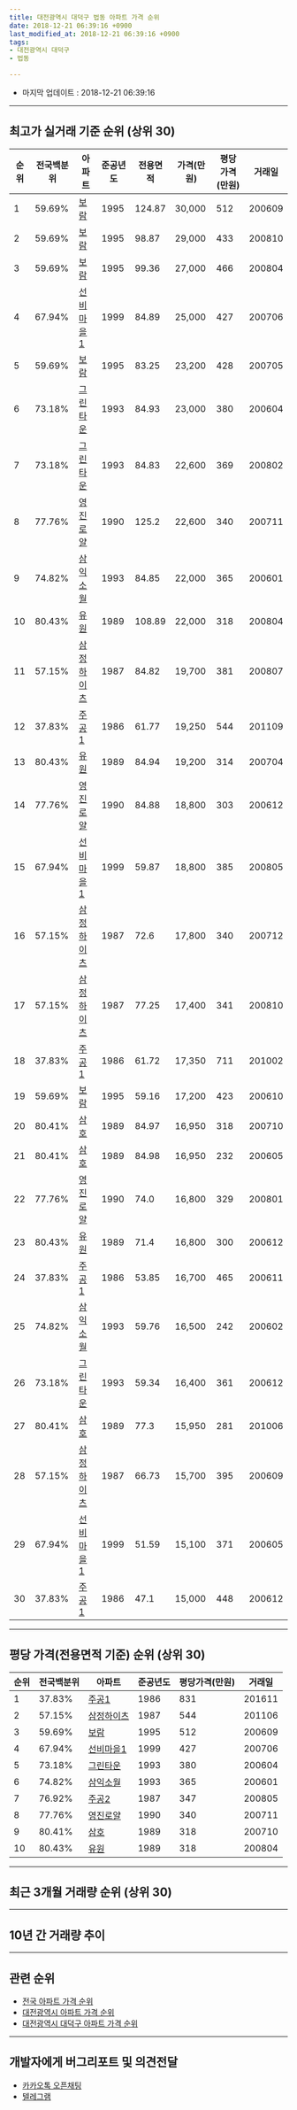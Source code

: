 ```yaml
---
title: 대전광역시 대덕구 법동 아파트 가격 순위
date: 2018-12-21 06:39:16 +0900
last_modified_at: 2018-12-21 06:39:16 +0900
tags:
- 대전광역시 대덕구
- 법동

---
```


* 마지막 업데이트 : 2018-12-21 06:39:16

---

## 최고가 실거래 기준 순위 (상위 30)


|순위|전국백분위|아파트|준공년도|전용면적|가격(만원)|평당가격(만원)|거래일|
|---|---|---|---|---|---|---|---|
|1|59.69%|[보람](https://search.naver.com/search.naver?query=%EB%8C%80%EC%A0%84%EA%B4%91%EC%97%AD%EC%8B%9C+%EB%8C%80%EB%8D%95%EA%B5%AC+%EB%B2%95%EB%8F%99+%EB%B3%B4%EB%9E%8C)|1995|124.87|30,000|512|200609|
|2|59.69%|[보람](https://search.naver.com/search.naver?query=%EB%8C%80%EC%A0%84%EA%B4%91%EC%97%AD%EC%8B%9C+%EB%8C%80%EB%8D%95%EA%B5%AC+%EB%B2%95%EB%8F%99+%EB%B3%B4%EB%9E%8C)|1995|98.87|29,000|433|200810|
|3|59.69%|[보람](https://search.naver.com/search.naver?query=%EB%8C%80%EC%A0%84%EA%B4%91%EC%97%AD%EC%8B%9C+%EB%8C%80%EB%8D%95%EA%B5%AC+%EB%B2%95%EB%8F%99+%EB%B3%B4%EB%9E%8C)|1995|99.36|27,000|466|200804|
|4|67.94%|[선비마을1](https://search.naver.com/search.naver?query=%EB%8C%80%EC%A0%84%EA%B4%91%EC%97%AD%EC%8B%9C+%EB%8C%80%EB%8D%95%EA%B5%AC+%EB%B2%95%EB%8F%99+%EC%84%A0%EB%B9%84%EB%A7%88%EC%9D%841)|1999|84.89|25,000|427|200706|
|5|59.69%|[보람](https://search.naver.com/search.naver?query=%EB%8C%80%EC%A0%84%EA%B4%91%EC%97%AD%EC%8B%9C+%EB%8C%80%EB%8D%95%EA%B5%AC+%EB%B2%95%EB%8F%99+%EB%B3%B4%EB%9E%8C)|1995|83.25|23,200|428|200705|
|6|73.18%|[그린타운](https://search.naver.com/search.naver?query=%EB%8C%80%EC%A0%84%EA%B4%91%EC%97%AD%EC%8B%9C+%EB%8C%80%EB%8D%95%EA%B5%AC+%EB%B2%95%EB%8F%99+%EA%B7%B8%EB%A6%B0%ED%83%80%EC%9A%B4)|1993|84.93|23,000|380|200604|
|7|73.18%|[그린타운](https://search.naver.com/search.naver?query=%EB%8C%80%EC%A0%84%EA%B4%91%EC%97%AD%EC%8B%9C+%EB%8C%80%EB%8D%95%EA%B5%AC+%EB%B2%95%EB%8F%99+%EA%B7%B8%EB%A6%B0%ED%83%80%EC%9A%B4)|1993|84.83|22,600|369|200802|
|8|77.76%|[영진로얄](https://search.naver.com/search.naver?query=%EB%8C%80%EC%A0%84%EA%B4%91%EC%97%AD%EC%8B%9C+%EB%8C%80%EB%8D%95%EA%B5%AC+%EB%B2%95%EB%8F%99+%EC%98%81%EC%A7%84%EB%A1%9C%EC%96%84)|1990|125.2|22,600|340|200711|
|9|74.82%|[삼익소월](https://search.naver.com/search.naver?query=%EB%8C%80%EC%A0%84%EA%B4%91%EC%97%AD%EC%8B%9C+%EB%8C%80%EB%8D%95%EA%B5%AC+%EB%B2%95%EB%8F%99+%EC%82%BC%EC%9D%B5%EC%86%8C%EC%9B%94)|1993|84.85|22,000|365|200601|
|10|80.43%|[유원](https://search.naver.com/search.naver?query=%EB%8C%80%EC%A0%84%EA%B4%91%EC%97%AD%EC%8B%9C+%EB%8C%80%EB%8D%95%EA%B5%AC+%EB%B2%95%EB%8F%99+%EC%9C%A0%EC%9B%90)|1989|108.89|22,000|318|200804|
|11|57.15%|[삼정하이츠](https://search.naver.com/search.naver?query=%EB%8C%80%EC%A0%84%EA%B4%91%EC%97%AD%EC%8B%9C+%EB%8C%80%EB%8D%95%EA%B5%AC+%EB%B2%95%EB%8F%99+%EC%82%BC%EC%A0%95%ED%95%98%EC%9D%B4%EC%B8%A0)|1987|84.82|19,700|381|200807|
|12|37.83%|[주공1](https://search.naver.com/search.naver?query=%EB%8C%80%EC%A0%84%EA%B4%91%EC%97%AD%EC%8B%9C+%EB%8C%80%EB%8D%95%EA%B5%AC+%EB%B2%95%EB%8F%99+%EC%A3%BC%EA%B3%B51)|1986|61.77|19,250|544|201109|
|13|80.43%|[유원](https://search.naver.com/search.naver?query=%EB%8C%80%EC%A0%84%EA%B4%91%EC%97%AD%EC%8B%9C+%EB%8C%80%EB%8D%95%EA%B5%AC+%EB%B2%95%EB%8F%99+%EC%9C%A0%EC%9B%90)|1989|84.94|19,200|314|200704|
|14|77.76%|[영진로얄](https://search.naver.com/search.naver?query=%EB%8C%80%EC%A0%84%EA%B4%91%EC%97%AD%EC%8B%9C+%EB%8C%80%EB%8D%95%EA%B5%AC+%EB%B2%95%EB%8F%99+%EC%98%81%EC%A7%84%EB%A1%9C%EC%96%84)|1990|84.88|18,800|303|200612|
|15|67.94%|[선비마을1](https://search.naver.com/search.naver?query=%EB%8C%80%EC%A0%84%EA%B4%91%EC%97%AD%EC%8B%9C+%EB%8C%80%EB%8D%95%EA%B5%AC+%EB%B2%95%EB%8F%99+%EC%84%A0%EB%B9%84%EB%A7%88%EC%9D%841)|1999|59.87|18,800|385|200805|
|16|57.15%|[삼정하이츠](https://search.naver.com/search.naver?query=%EB%8C%80%EC%A0%84%EA%B4%91%EC%97%AD%EC%8B%9C+%EB%8C%80%EB%8D%95%EA%B5%AC+%EB%B2%95%EB%8F%99+%EC%82%BC%EC%A0%95%ED%95%98%EC%9D%B4%EC%B8%A0)|1987|72.6|17,800|340|200712|
|17|57.15%|[삼정하이츠](https://search.naver.com/search.naver?query=%EB%8C%80%EC%A0%84%EA%B4%91%EC%97%AD%EC%8B%9C+%EB%8C%80%EB%8D%95%EA%B5%AC+%EB%B2%95%EB%8F%99+%EC%82%BC%EC%A0%95%ED%95%98%EC%9D%B4%EC%B8%A0)|1987|77.25|17,400|341|200810|
|18|37.83%|[주공1](https://search.naver.com/search.naver?query=%EB%8C%80%EC%A0%84%EA%B4%91%EC%97%AD%EC%8B%9C+%EB%8C%80%EB%8D%95%EA%B5%AC+%EB%B2%95%EB%8F%99+%EC%A3%BC%EA%B3%B51)|1986|61.72|17,350|711|201002|
|19|59.69%|[보람](https://search.naver.com/search.naver?query=%EB%8C%80%EC%A0%84%EA%B4%91%EC%97%AD%EC%8B%9C+%EB%8C%80%EB%8D%95%EA%B5%AC+%EB%B2%95%EB%8F%99+%EB%B3%B4%EB%9E%8C)|1995|59.16|17,200|423|200610|
|20|80.41%|[삼호](https://search.naver.com/search.naver?query=%EB%8C%80%EC%A0%84%EA%B4%91%EC%97%AD%EC%8B%9C+%EB%8C%80%EB%8D%95%EA%B5%AC+%EB%B2%95%EB%8F%99+%EC%82%BC%ED%98%B8)|1989|84.97|16,950|318|200710|
|21|80.41%|[삼호](https://search.naver.com/search.naver?query=%EB%8C%80%EC%A0%84%EA%B4%91%EC%97%AD%EC%8B%9C+%EB%8C%80%EB%8D%95%EA%B5%AC+%EB%B2%95%EB%8F%99+%EC%82%BC%ED%98%B8)|1989|84.98|16,950|232|200605|
|22|77.76%|[영진로얄](https://search.naver.com/search.naver?query=%EB%8C%80%EC%A0%84%EA%B4%91%EC%97%AD%EC%8B%9C+%EB%8C%80%EB%8D%95%EA%B5%AC+%EB%B2%95%EB%8F%99+%EC%98%81%EC%A7%84%EB%A1%9C%EC%96%84)|1990|74.0|16,800|329|200801|
|23|80.43%|[유원](https://search.naver.com/search.naver?query=%EB%8C%80%EC%A0%84%EA%B4%91%EC%97%AD%EC%8B%9C+%EB%8C%80%EB%8D%95%EA%B5%AC+%EB%B2%95%EB%8F%99+%EC%9C%A0%EC%9B%90)|1989|71.4|16,800|300|200612|
|24|37.83%|[주공1](https://search.naver.com/search.naver?query=%EB%8C%80%EC%A0%84%EA%B4%91%EC%97%AD%EC%8B%9C+%EB%8C%80%EB%8D%95%EA%B5%AC+%EB%B2%95%EB%8F%99+%EC%A3%BC%EA%B3%B51)|1986|53.85|16,700|465|200611|
|25|74.82%|[삼익소월](https://search.naver.com/search.naver?query=%EB%8C%80%EC%A0%84%EA%B4%91%EC%97%AD%EC%8B%9C+%EB%8C%80%EB%8D%95%EA%B5%AC+%EB%B2%95%EB%8F%99+%EC%82%BC%EC%9D%B5%EC%86%8C%EC%9B%94)|1993|59.76|16,500|242|200602|
|26|73.18%|[그린타운](https://search.naver.com/search.naver?query=%EB%8C%80%EC%A0%84%EA%B4%91%EC%97%AD%EC%8B%9C+%EB%8C%80%EB%8D%95%EA%B5%AC+%EB%B2%95%EB%8F%99+%EA%B7%B8%EB%A6%B0%ED%83%80%EC%9A%B4)|1993|59.34|16,400|361|200612|
|27|80.41%|[삼호](https://search.naver.com/search.naver?query=%EB%8C%80%EC%A0%84%EA%B4%91%EC%97%AD%EC%8B%9C+%EB%8C%80%EB%8D%95%EA%B5%AC+%EB%B2%95%EB%8F%99+%EC%82%BC%ED%98%B8)|1989|77.3|15,950|281|201006|
|28|57.15%|[삼정하이츠](https://search.naver.com/search.naver?query=%EB%8C%80%EC%A0%84%EA%B4%91%EC%97%AD%EC%8B%9C+%EB%8C%80%EB%8D%95%EA%B5%AC+%EB%B2%95%EB%8F%99+%EC%82%BC%EC%A0%95%ED%95%98%EC%9D%B4%EC%B8%A0)|1987|66.73|15,700|395|200609|
|29|67.94%|[선비마을1](https://search.naver.com/search.naver?query=%EB%8C%80%EC%A0%84%EA%B4%91%EC%97%AD%EC%8B%9C+%EB%8C%80%EB%8D%95%EA%B5%AC+%EB%B2%95%EB%8F%99+%EC%84%A0%EB%B9%84%EB%A7%88%EC%9D%841)|1999|51.59|15,100|371|200605|
|30|37.83%|[주공1](https://search.naver.com/search.naver?query=%EB%8C%80%EC%A0%84%EA%B4%91%EC%97%AD%EC%8B%9C+%EB%8C%80%EB%8D%95%EA%B5%AC+%EB%B2%95%EB%8F%99+%EC%A3%BC%EA%B3%B51)|1986|47.1|15,000|448|200612|


---

## 평당 가격(전용면적 기준) 순위 (상위 30)


|순위|전국백분위|아파트|준공년도|평당가격(만원)|거래일|
|---|---|---|---|---|---|
|1|37.83%|[주공1](https://search.naver.com/search.naver?query=%EB%8C%80%EC%A0%84%EA%B4%91%EC%97%AD%EC%8B%9C+%EB%8C%80%EB%8D%95%EA%B5%AC+%EB%B2%95%EB%8F%99+%EC%A3%BC%EA%B3%B51)|1986|831|201611|
|2|57.15%|[삼정하이츠](https://search.naver.com/search.naver?query=%EB%8C%80%EC%A0%84%EA%B4%91%EC%97%AD%EC%8B%9C+%EB%8C%80%EB%8D%95%EA%B5%AC+%EB%B2%95%EB%8F%99+%EC%82%BC%EC%A0%95%ED%95%98%EC%9D%B4%EC%B8%A0)|1987|544|201106|
|3|59.69%|[보람](https://search.naver.com/search.naver?query=%EB%8C%80%EC%A0%84%EA%B4%91%EC%97%AD%EC%8B%9C+%EB%8C%80%EB%8D%95%EA%B5%AC+%EB%B2%95%EB%8F%99+%EB%B3%B4%EB%9E%8C)|1995|512|200609|
|4|67.94%|[선비마을1](https://search.naver.com/search.naver?query=%EB%8C%80%EC%A0%84%EA%B4%91%EC%97%AD%EC%8B%9C+%EB%8C%80%EB%8D%95%EA%B5%AC+%EB%B2%95%EB%8F%99+%EC%84%A0%EB%B9%84%EB%A7%88%EC%9D%841)|1999|427|200706|
|5|73.18%|[그린타운](https://search.naver.com/search.naver?query=%EB%8C%80%EC%A0%84%EA%B4%91%EC%97%AD%EC%8B%9C+%EB%8C%80%EB%8D%95%EA%B5%AC+%EB%B2%95%EB%8F%99+%EA%B7%B8%EB%A6%B0%ED%83%80%EC%9A%B4)|1993|380|200604|
|6|74.82%|[삼익소월](https://search.naver.com/search.naver?query=%EB%8C%80%EC%A0%84%EA%B4%91%EC%97%AD%EC%8B%9C+%EB%8C%80%EB%8D%95%EA%B5%AC+%EB%B2%95%EB%8F%99+%EC%82%BC%EC%9D%B5%EC%86%8C%EC%9B%94)|1993|365|200601|
|7|76.92%|[주공2](https://search.naver.com/search.naver?query=%EB%8C%80%EC%A0%84%EA%B4%91%EC%97%AD%EC%8B%9C+%EB%8C%80%EB%8D%95%EA%B5%AC+%EB%B2%95%EB%8F%99+%EC%A3%BC%EA%B3%B52)|1987|347|200805|
|8|77.76%|[영진로얄](https://search.naver.com/search.naver?query=%EB%8C%80%EC%A0%84%EA%B4%91%EC%97%AD%EC%8B%9C+%EB%8C%80%EB%8D%95%EA%B5%AC+%EB%B2%95%EB%8F%99+%EC%98%81%EC%A7%84%EB%A1%9C%EC%96%84)|1990|340|200711|
|9|80.41%|[삼호](https://search.naver.com/search.naver?query=%EB%8C%80%EC%A0%84%EA%B4%91%EC%97%AD%EC%8B%9C+%EB%8C%80%EB%8D%95%EA%B5%AC+%EB%B2%95%EB%8F%99+%EC%82%BC%ED%98%B8)|1989|318|200710|
|10|80.43%|[유원](https://search.naver.com/search.naver?query=%EB%8C%80%EC%A0%84%EA%B4%91%EC%97%AD%EC%8B%9C+%EB%8C%80%EB%8D%95%EA%B5%AC+%EB%B2%95%EB%8F%99+%EC%9C%A0%EC%9B%90)|1989|318|200804|


---

## 최근 3개월 거래량 순위 (상위 30)


<div style="width:100%;">
    <canvas id="deal_count_ranking" height="250"></canvas>
</div>


<script>
new Chart(document.getElementById("deal_count_ranking"), {
    type: 'horizontalBar',
    data: {
        labels: ['주공2', '보람', '선비마을1', '삼익소월', '영진로얄', '그린타운', '삼호', '유원', '삼정하이츠'],
        datasets: [{
            label: '실거래 수',
            data: [14, 7, 7, 5, 5, 4, 1, 1, 1],
            borderColor: "rgba(255, 0, 128, 1)",
            backgroundColor: "rgba(255, 0, 128, 0.5)",
            fill: false,
        }]
    },
    options: {
        responsive: true,
        title: {
            display: true,
            text: '최근 3개월 거래량 순위'
        },
        tooltips: {
            mode: 'index',
            intersect: false,
            callbacks: {
                title: function(tooltipItems, data) {
                    return "실거래 수:";
                },
                label: function(tooltipItem, data) {
                    return data.labels[tooltipItem.index] + ": " + tooltipItem.xLabel;
                }
            }
        },
        hover: {
            mode: 'nearest',
            intersect: true
        },
        scales: {
            xAxes: [{
                display: true,
                scaleLabel: {
                    display: true,
                    labelString: '실거래 수'
                },
                ticks: {
                    suggestedMin: 0,
                }
            }],
            yAxes: [{
                display: true,
                ticks: {
                    autoSkip: false,
                    callback: function(value, index, values) {
                        if (value.length > 15)
                            return value.substr(0, 13) + "...";
                        else
                            return value;
                    }
                },
                scaleLabel: {
                    display: false,
                }
            }]
        }
    }
});

</script>


---

## 10년 간 거래량 추이


<div style="width:100%;">
    <canvas id="deal_progress" height="250"></canvas>
</div>

<script>
new Chart(document.getElementById("deal_progress"), {
    type: 'line',
    data: {
        labels: ['200812','200901','200902','200903','200904','200905','200906','200907','200908','200909','200910','200911','200912','201001','201002','201003','201004','201005','201006','201007','201008','201009','201010','201011','201012','201101','201102','201103','201104','201105','201106','201107','201108','201109','201110','201111','201112','201201','201202','201203','201204','201205','201206','201207','201208','201209','201210','201211','201212','201301','201302','201303','201304','201305','201306','201307','201308','201309','201310','201311','201312','201401','201402','201403','201404','201405','201406','201407','201408','201409','201410','201411','201412','201501','201502','201503','201504','201505','201506','201507','201508','201509','201510','201511','201512','201601','201602','201603','201604','201605','201606','201607','201608','201609','201610','201611','201612','201701','201702','201703','201704','201705','201706','201707','201708','201709','201710','201711','201712','201801','201802','201803','201804','201805','201806','201807','201808','201809','201810','201811','201812'],
        datasets: [{
            label: '실거래 수',
            pointRadius: 1,
            data: [15, 38, 59, 73, 76, 65, 83, 72, 77, 76, 74, 56, 67, 76, 67, 75, 65, 60, 51, 59, 61, 75, 89, 66, 67, 71, 67, 90, 65, 72, 63, 55, 36, 68, 55, 46, 33, 36, 51, 43, 31, 33, 33, 26, 34, 39, 61, 57, 39, 39, 49, 80, 69, 59, 56, 34, 49, 52, 59, 39, 48, 60, 76, 74, 43, 37, 39, 59, 37, 57, 68, 55, 51, 62, 40, 72, 65, 41, 49, 76, 69, 61, 60, 50, 40, 36, 43, 50, 51, 61, 50, 61, 71, 51, 54, 59, 48, 55, 55, 65, 54, 72, 89, 58, 64, 36, 42, 48, 39, 41, 41, 43, 33, 29, 17, 17, 16, 16, 25, 17, 3],
            borderColor: "rgba(255, 201, 14, 1)",
            backgroundColor: "rgba(255, 201, 14, 0.5)",
            fill: true,
        }]
    },
    options: {
        responsive: true,
        title: {
            display: true,
            text: '10년간 거래량 추이'
        },
        tooltips: {
            mode: 'index',
            intersect: false,
        },
        hover: {
            mode: 'nearest',
            intersect: true
        },
        scales: {
            xAxes: [{
                display: true,
                scaleLabel: {
                    display: true,
                    labelString: '년/월'
                }
            }],
            yAxes: [{
                display: true,
                ticks: {
                    suggestedMin: 0,
                },
                scaleLabel: {
                    display: true,
                    labelString: '실거래 수'
                }
            }]
        }
    }
});

</script>


---

## 관련 순위

- [전국 아파트 가격 순위](https://inasie.github.io/apt-ranking/전국)
- [대전광역시 아파트 가격 순위](https://inasie.github.io/apt-ranking/대전광역시)
- [대전광역시 대덕구 아파트 가격 순위](https://inasie.github.io/apt-ranking/대전광역시-대덕구)


---

## 개발자에게 버그리포트 및 의견전달

- [카카오톡 오픈채팅](https://open.kakao.com/o/gLJUAP4)
- [텔레그램](https://t.me/inasie)

